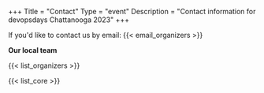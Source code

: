 +++
Title = "Contact"
Type = "event"
Description = "Contact information for devopsdays Chattanooga 2023"
+++

If you'd like to contact us by email: {{< email_organizers >}}

**Our local team**

{{< list_organizers >}}


{{< list_core >}}
